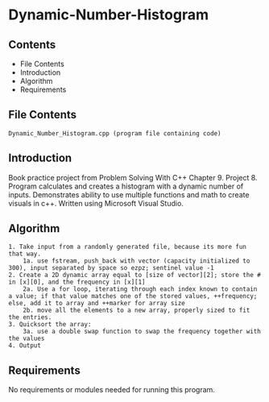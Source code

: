 # Dynamic-Number-Histogram

Contents
---------------------
* File Contents
* Introduction
* Algorithm
* Requirements

## File Contents
	
	Dynamic_Number_Histogram.cpp (program file containing code)

## Introduction
Book practice project from Problem Solving With C++ Chapter 9. Project 8.
Program calculates and creates a histogram with a dynamic number of inputs. Demonstrates ability to use multiple functions and math to create visuals in c++.
Written using Microsoft Visual Studio. 

## Algorithm

	1. Take input from a randomly generated file, because its more fun that way.
		1a. use fstream, push_back with vector (capacity initialized to 300), input separated by space so ezpz; sentinel value -1
	2. Create a 2D dynamic array equal to [size of vector][2]; store the # in [x][0], and the frequency in [x][1]
		2a. Use a for loop, iterating through each index known to contain a value; if that value matches one of the stored values, ++frequency; else, add it to array and ++marker for array size
		2b. move all the elements to a new array, properly sized to fit the entries.
	3. Quicksort the array:
		3a. use a double swap function to swap the frequency together with the values
	4. Output

## Requirements
No requirements or modules needed for running this program.
